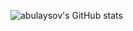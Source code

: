 ![abulaysov's GitHub stats](https://github-readme-stats.vercel.app/api?username=abulaysov&show_icons=true&theme=radical)
